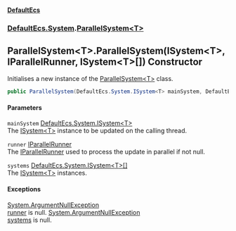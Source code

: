 #### [DefaultEcs](DefaultEcs.md 'DefaultEcs')
### [DefaultEcs.System](DefaultEcs.md#DefaultEcs_System 'DefaultEcs.System').[ParallelSystem&lt;T&gt;](ParallelSystem_T_.md 'DefaultEcs.System.ParallelSystem&lt;T&gt;')
## ParallelSystem&lt;T&gt;.ParallelSystem(ISystem&lt;T&gt;, IParallelRunner, ISystem&lt;T&gt;[]) Constructor
Initialises a new instance of the [ParallelSystem&lt;T&gt;](ParallelSystem_T_.md 'DefaultEcs.System.ParallelSystem&lt;T&gt;') class.  
```csharp
public ParallelSystem(DefaultEcs.System.ISystem<T> mainSystem, DefaultEcs.Threading.IParallelRunner runner, params DefaultEcs.System.ISystem<T>[] systems);
```
#### Parameters
<a name='DefaultEcs_System_ParallelSystem_T__ParallelSystem(DefaultEcs_System_ISystem_T__DefaultEcs_Threading_IParallelRunner_DefaultEcs_System_ISystem_T___)_mainSystem'></a>
`mainSystem` [DefaultEcs.System.ISystem&lt;](ISystem_T_.md 'DefaultEcs.System.ISystem&lt;T&gt;')[T](ParallelSystem_T_.md#DefaultEcs_System_ParallelSystem_T__T 'DefaultEcs.System.ParallelSystem&lt;T&gt;.T')[&gt;](ISystem_T_.md 'DefaultEcs.System.ISystem&lt;T&gt;')  
The [ISystem&lt;T&gt;](ISystem_T_.md 'DefaultEcs.System.ISystem&lt;T&gt;') instance to be updated on the calling thread.
  
<a name='DefaultEcs_System_ParallelSystem_T__ParallelSystem(DefaultEcs_System_ISystem_T__DefaultEcs_Threading_IParallelRunner_DefaultEcs_System_ISystem_T___)_runner'></a>
`runner` [IParallelRunner](IParallelRunner.md 'DefaultEcs.Threading.IParallelRunner')  
The [IParallelRunner](IParallelRunner.md 'DefaultEcs.Threading.IParallelRunner') used to process the update in parallel if not null.
  
<a name='DefaultEcs_System_ParallelSystem_T__ParallelSystem(DefaultEcs_System_ISystem_T__DefaultEcs_Threading_IParallelRunner_DefaultEcs_System_ISystem_T___)_systems'></a>
`systems` [DefaultEcs.System.ISystem&lt;](ISystem_T_.md 'DefaultEcs.System.ISystem&lt;T&gt;')[T](ParallelSystem_T_.md#DefaultEcs_System_ParallelSystem_T__T 'DefaultEcs.System.ParallelSystem&lt;T&gt;.T')[&gt;](ISystem_T_.md 'DefaultEcs.System.ISystem&lt;T&gt;')[[]](https://docs.microsoft.com/en-us/dotnet/api/System.Array 'System.Array')  
The [ISystem&lt;T&gt;](ISystem_T_.md 'DefaultEcs.System.ISystem&lt;T&gt;') instances.
  
#### Exceptions
[System.ArgumentNullException](https://docs.microsoft.com/en-us/dotnet/api/System.ArgumentNullException 'System.ArgumentNullException')  
[runner](ParallelSystem_T__ParallelSystem(ISystem_T__IParallelRunner_ISystem_T___).md#DefaultEcs_System_ParallelSystem_T__ParallelSystem(DefaultEcs_System_ISystem_T__DefaultEcs_Threading_IParallelRunner_DefaultEcs_System_ISystem_T___)_runner 'DefaultEcs.System.ParallelSystem&lt;T&gt;.ParallelSystem(DefaultEcs.System.ISystem&lt;T&gt;, DefaultEcs.Threading.IParallelRunner, DefaultEcs.System.ISystem&lt;T&gt;[]).runner') is null.
[System.ArgumentNullException](https://docs.microsoft.com/en-us/dotnet/api/System.ArgumentNullException 'System.ArgumentNullException')  
[systems](ParallelSystem_T__ParallelSystem(ISystem_T__IParallelRunner_ISystem_T___).md#DefaultEcs_System_ParallelSystem_T__ParallelSystem(DefaultEcs_System_ISystem_T__DefaultEcs_Threading_IParallelRunner_DefaultEcs_System_ISystem_T___)_systems 'DefaultEcs.System.ParallelSystem&lt;T&gt;.ParallelSystem(DefaultEcs.System.ISystem&lt;T&gt;, DefaultEcs.Threading.IParallelRunner, DefaultEcs.System.ISystem&lt;T&gt;[]).systems') is null.
